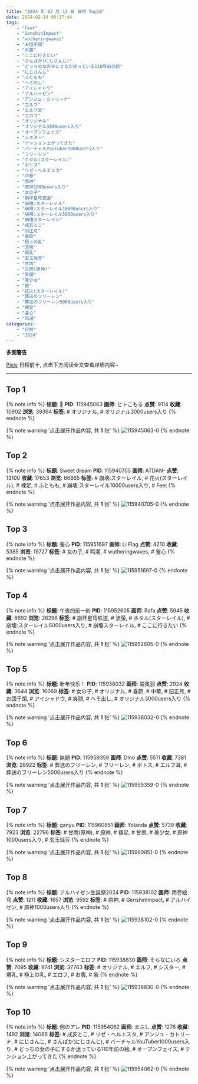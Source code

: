```yaml
---
title: "2024 年 02 月 12 日 日榜 Top10"
date: 2024-02-14 05:17:44
tags:
    - "Feet"
    - "GenshinImpact"
    - "wutheringwaves"
    - "お団子頭"
    - "お腹"
    - "ここに行きたい"
    - "さんばか(にじさんじ)"
    - "どっちの女の子にするか迷っている110年前の絵"
    - "にじさんじ"
    - "ふともも"
    - "へそ出し"
    - "アイシャドウ"
    - "アルハイゼン"
    - "アンジュ・カトリーナ"
    - "エルフ"
    - "エルフ耳"
    - "エロフ"
    - "オリジナル"
    - "オリジナル3000users入り"
    - "オープンフェイス"
    - "シスター"
    - "テンション上がってきた"
    - "バーチャルYouTuber1000users入り"
    - "フリーレン"
    - "ホタル(スターレイル)"
    - "ポトス"
    - "リゼ・ヘルエスタ"
    - "中華"
    - "原神"
    - "原神1000users入り"
    - "女の子"
    - "崩坏星穹铁道"
    - "崩壊:スターレイル"
    - "崩壊:スターレイル10000users入り"
    - "崩壊:スターレイル5000users入り"
    - "崩壊スターレイル"
    - "戌亥とこ"
    - "旧正月"
    - "春節"
    - "極上の乳"
    - "流萤"
    - "爆乳"
    - "玄玉瑶芳"
    - "甘雨"
    - "甘雨(原神)"
    - "笑顔"
    - "美少女"
    - "腋"
    - "花火(スターレイル)"
    - "葬送のフリーレン"
    - "葬送のフリーレン5000users入り"
    - "裸足"
    - "鉴心"
    - "鸣潮"
categories:
    - "日榜"
    - "2024"
---
```


<i class="fa fa-triangle-exclamation"></i>**多图警告**<i class="fa fa-triangle-exclamation"></i>

[Pixiv](https://www.pixiv.net/) 日榜前十, 点击下方阅读全文查看详细内容~

<!-- more -->

---

## Top 1

{% note info %}
**标题**: 🐚
**PID**: 115945063 **画师**: ヒトこもる
**点赞**: 9114 **收藏**: 10902 **浏览**: 39394
**标签**: # オリジナル, # オリジナル3000users入り
{% endnote %}

{% note warning '点击展开作品内容, 共 **1** 张' %}
![115945063-0](https://i.pixiv.re/img-original/img/2024/02/11/06/27/36/115945063_p0.png)
{% endnote %}

## Top 2

{% note info %}
**标题**: Sweet dream
**PID**: 115940705 **画师**: ATDAN-
**点赞**: 13100 **收藏**: 17653 **浏览**: 66865
**标签**: # 崩壊:スターレイル, # 花火(スターレイル), # 裸足, # ふともも, # 崩壊:スターレイル10000users入り, # Feet
{% endnote %}

{% note warning '点击展开作品内容, 共 **1** 张' %}
![115940705-0](https://i.pixiv.re/img-original/img/2024/02/11/06/12/16/115940705_p0.png)
{% endnote %}

## Top 3

{% note info %}
**标题**: 鉴心
**PID**: 115951697 **画师**: Li Flag
**点赞**: 4210 **收藏**: 5385 **浏览**: 19727
**标签**: # 女の子, # 鸣潮, # wutheringwaves, # 鉴心
{% endnote %}

{% note warning '点击展开作品内容, 共 **1** 张' %}
![115951697-0](https://i.pixiv.re/img-original/img/2024/02/11/12/57/26/115951697_p0.jpg)
{% endnote %}

## Top 4

{% note info %}
**标题**: 午夜的前一刻
**PID**: 115952605 **画师**: Rafa
**点赞**: 5945 **收藏**: 8692 **浏览**: 28296
**标签**: # 崩坏星穹铁道, # 流萤, # ホタル(スターレイル), # 崩壊:スターレイル5000users入り, # 崩壊スターレイル, # ここに行きたい
{% endnote %}

{% note warning '点击展开作品内容, 共 **1** 张' %}
![115952605-0](https://i.pixiv.re/img-original/img/2024/02/11/13/39/30/115952605_p0.jpg)
{% endnote %}

## Top 5

{% note info %}
**标题**: 新年快乐！
**PID**: 115938032 **画师**: 碧風羽
**点赞**: 2924 **收藏**: 3644 **浏览**: 16069
**标签**: # 女の子, # オリジナル, # 春節, # 中華, # 旧正月, # お団子頭, # アイシャドウ, # 笑顔, # へそ出し, # オリジナル3000users入り
{% endnote %}

{% note warning '点击展开作品内容, 共 **1** 张' %}
![115938032-0](https://i.pixiv.re/img-original/img/2024/02/11/00/00/14/115938032_p0.jpg)
{% endnote %}

## Top 6

{% note info %}
**标题**: 無題
**PID**: 115959359 **画师**: DIno
**点赞**: 5511 **收藏**: 7381 **浏览**: 28922
**标签**: # 葬送のフリーレン, # フリーレン, # ポトス, # エルフ耳, # 葬送のフリーレン5000users入り
{% endnote %}

{% note warning '点击展开作品内容, 共 **1** 张' %}
![115959359-0](https://i.pixiv.re/img-original/img/2024/02/11/18/30/46/115959359_p0.jpg)
{% endnote %}

## Top 7

{% note info %}
**标题**: ganyu
**PID**: 115960851 **画师**: Yolanda
**点赞**: 5739 **收藏**: 7923 **浏览**: 22796
**标签**: # 甘雨(原神), # 原神, # 裸足, # 甘雨, # 美少女, # 原神1000users入り, # 玄玉瑶芳
{% endnote %}

{% note warning '点击展开作品内容, 共 **1** 张' %}
![115960851-0](https://i.pixiv.re/img-original/img/2024/02/11/19/24/31/115960851_p0.jpg)
{% endnote %}

## Top 8

{% note info %}
**标题**: アルハイゼン生誕祭2024
**PID**: 115938102 **画师**: 雨壱絵穹
**点赞**: 1211 **收藏**: 1657 **浏览**: 9592
**标签**: # 原神, # GenshinImpact, # アルハイゼン, # 原神1000users入り
{% endnote %}

{% note warning '点击展开作品内容, 共 **1** 张' %}
![115938102-0](https://i.pixiv.re/img-original/img/2024/02/11/00/00/32/115938102_p0.jpg)
{% endnote %}

## Top 9

{% note info %}
**标题**: シスターエロフ
**PID**: 115938830 **画师**: そらなにいろ
**点赞**: 7095 **收藏**: 9741 **浏览**: 37763
**标签**: # オリジナル, # エルフ, # シスター, # 爆乳, # 極上の乳, # エロフ, # お腹, # 腋
{% endnote %}

{% note warning '点击展开作品内容, 共 **1** 张' %}
![115938830-0](https://i.pixiv.re/img-original/img/2024/02/11/00/13/14/115938830_p0.png)
{% endnote %}

## Top 10

{% note info %}
**标题**: 例のアレ
**PID**: 115954062 **画师**: まぶし
**点赞**: 1276 **收藏**: 1492 **浏览**: 14086
**标签**: # 戌亥とこ, # リゼ・ヘルエスタ, # アンジュ・カトリーナ, # にじさんじ, # さんばか(にじさんじ), # バーチャルYouTuber1000users入り, # どっちの女の子にするか迷っている110年前の絵, # オープンフェイス, # テンション上がってきた
{% endnote %}

{% note warning '点击展开作品内容, 共 **1** 张' %}
![115954062-0](https://i.pixiv.re/img-original/img/2024/02/11/14/46/58/115954062_p0.jpg)
{% endnote %}
